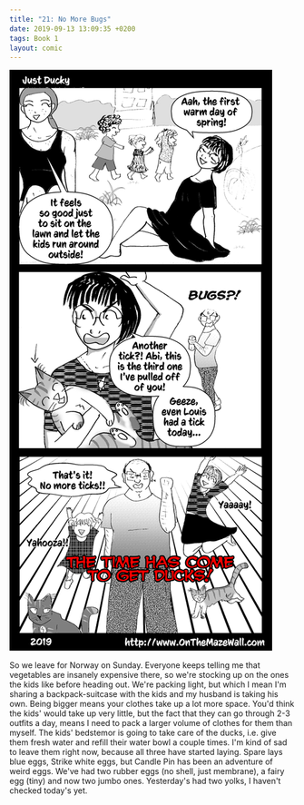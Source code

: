 ```yaml
---
title: "21: No More Bugs"
date: 2019-09-13 13:09:35 +0200
tags: Book 1
layout: comic
---
```


![21: No More Bugs](/comics/Book_1_-_021_No_More_Bugs.png)

So we leave for Norway on Sunday. Everyone keeps telling me that vegetables are insanely expensive there, so we're stocking up on the ones the kids like before heading out. We're packing light, but which I mean I'm sharing a backpack-suitcase with the kids and my husband is taking his own. Being bigger means your clothes take up a lot more space. You'd think the kids' would take up very little, but the fact that they can go through 2-3 outfits a day, means I need to pack a larger volume of clothes for them than myself. The kids' bedstemor is going to take care of the ducks, i.e. give them fresh water and refill their water bowl a couple times. I'm kind of sad to leave them right now, because all three have started laying. Spare lays blue eggs, Strike white eggs, but Candle Pin has been an adventure of weird eggs. We've had two rubber eggs (no shell, just membrane), a fairy egg (tiny) and now two jumbo ones. Yesterday's had two yolks, I haven't checked today's yet. 